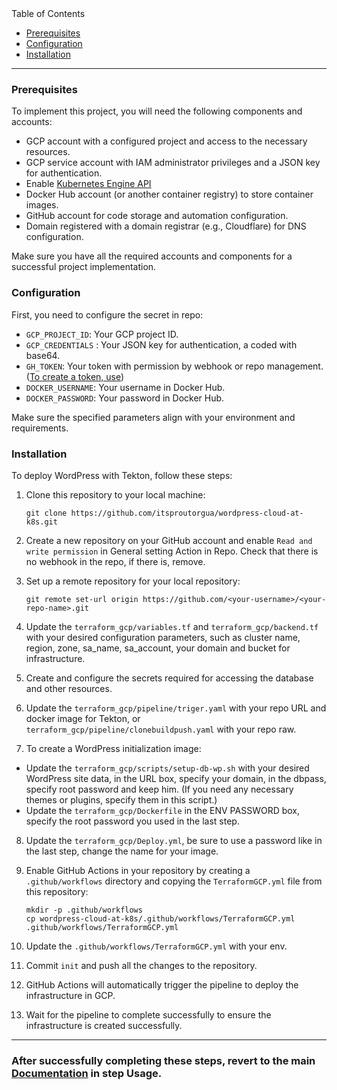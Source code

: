 <summary>Table of Contents</summary>

- [Prerequisites](#prerequisites)
- [Configuration](#configuration)
- [Installation](#installation)

</details>

---
### Prerequisites

To implement this project, you will need the following components and accounts:

- GCP account with a configured project and access to the necessary resources.
- GCP service account with IAM administrator privileges and a JSON key for authentication.
- Enable [Kubernetes Engine API](https://www.google.com/url?sa=t&rct=j&q=&esrc=s&source=web&cd=&cad=rja&uact=8&ved=2ahUKEwiJrP-jub7_AhUrlIsKHSntAOgQFnoECAcQAQ&url=https%3A%2F%2Fconsole.cloud.google.com%2Fapis%2Flibrary%2Fcontainer.googleapis.com&usg=AOvVaw2_PswnAyHk8xciaOOUM15Q)
- Docker Hub account (or another container registry) to store container images.
- GitHub account for code storage and automation configuration.
- Domain registered with a domain registrar (e.g., Cloudflare) for DNS configuration.

Make sure you have all the required accounts and components for a successful project implementation.

### Configuration

First, you need to configure the secret in repo:

- `GCP_PROJECT_ID`: Your GCP project ID.
- `GCP_CREDENTIALS` : Your JSON key for authentication, a coded with base64.
- `GH_TOKEN`: Your token with permission by webhook or repo management. ([To create a token, use](https://github.com/settings/tokens))
- `DOCKER_USERNAME`: Your username in Docker Hub.
- `DOCKER_PASSWORD`: Your password in Docker Hub.

Make sure the specified parameters align with your environment and requirements.
### Installation

To deploy WordPress with Tekton, follow these steps:

1. Clone this repository to your local machine:

    ```
    git clone https://github.com/itsproutorgua/wordpress-cloud-at-k8s.git
    ```

2. Create a new repository on your GitHub account and enable `Read and write permission` in General setting Action in Repo. Check that there is no webhook in the repo, if there is, remove.

3. Set up a remote repository for your local repository:

    ```
    git remote set-url origin https://github.com/<your-username>/<your-repo-name>.git
    ```

4. Update the `terraform_gcp/variables.tf` and `terraform_gcp/backend.tf` with your desired configuration parameters, such as cluster name, region, zone, sa_name, sa_account, your domain and bucket for infrastructure.

5. Create and configure the secrets required for accessing the database and other resources.

6. Update the `terraform_gcp/pipeline/triger.yaml` with your repo URL and docker image for Tekton, or `terraform_gcp/pipeline/clonebuildpush.yaml` with your repo raw.

7. To create a WordPress initialization image:

  - Update the `terraform_gcp/scripts/setup-db-wp.sh` with your desired WordPress site data, in the URL box, specify your domain, in the dbpass, specify root password and keep him. (If you need any necessary themes or plugins, specify them in this script.)
  - Update the `terraform_gcp/Dockerfile` in the ENV PASSWORD box, specify the root password you used in the last step. 

8. Update the `terraform_gcp/Deploy.yml`, be sure to use a password like in the last step, change the name for your image.

9. Enable GitHub Actions in your repository by creating a `.github/workflows` directory and copying the `TerraformGCP.yml` file from this repository:

    ```
    mkdir -p .github/workflows
    cp wordpress-cloud-at-k8s/.github/workflows/TerraformGCP.yml .github/workflows/TerraformGCP.yml
    ```
10. Update the `.github/workflows/TerraformGCP.yml` with your env.

11. Commit `init` and push all the changes to the repository.

12. GitHub Actions will automatically trigger the pipeline to deploy the infrastructure in GCP.

13. Wait for the pipeline to complete successfully to ensure the infrastructure is created successfully.
 
---

### After successfully completing these steps, revert to the main [Documentation](/README.md) in step Usage.